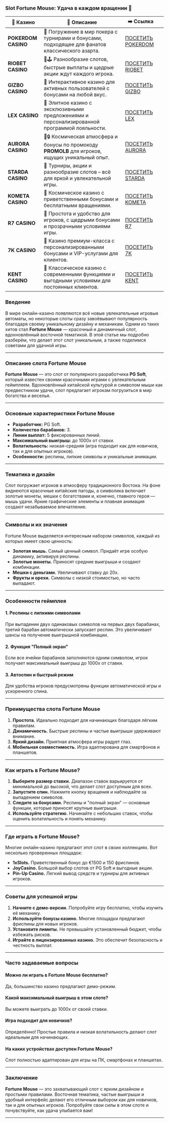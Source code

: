 ### Slot Fortune Mouse: Удача в каждом вращении 🎰

| 🎰 Казино           | 📜 Описание                                                                                       | ➡️ Ссылка                                                                                          |   |
| ------------------- | ------------------------------------------------------------------------------------------------- | -------------------------------------------------------------------------------------------------- | - |
| **POKERDOM CASINO** | 🎲 Погружение в мир покера с турнирами и бонусами, подходящее для фанатов классического азарта.   | [ПОСЕТИТЬ POKERDOM](https://brandplay.link/FwVc4f)                                                 |   |
| **RIOBET CASINO**   | 🌟🕹️ Разнообразие слотов, быстрые выплаты и щедрые акции ждут каждого игрока.                    | [ПОСЕТИТЬ RIOBET](https://brandplay.link/TnjsxFvH)                                                 |   |
| **GIZBO CASINO**    | 🚀 Интерактивное казино для активных пользователей с бонусами на любой вкус.                      | [ПОСЕТИТЬ GIZBO](https://brandplay.link/rvzLrVLp)                                                  |   |
| **LEX CASINO**      | 🎰 Элитное казино с эксклюзивными предложениями и персонализированной программой лояльности.      | [ПОСЕТИТЬ LEX](https://brandplay.link/VMqNXPFs)                                                    |   |
| **AURORA CASINO**   | 🌌🔒 Космическая атмосфера и бонусы по промокоду **PROMOLB** для игроков, ищущих уникальный опыт. | [ПОСЕТИТЬ AURORA](https://10trafic-stat2.com/click/668546556bcc6313411604bc/6766/13031/subaccount) |   |
| **STARDA CASINO**   | 🌠 Турниры, акции и разнообразие слотов – всё для яркой и увлекательной игры.                     | [ПОСЕТИТЬ STARDA](https://brandplay.link/HDcDrxLk)                                                 |   |
| **KOMETA CASINO**   | 💫 Космическое казино с приветственными бонусами и бесплатными вращениями.                        | [ПОСЕТИТЬ KOMETA](https://brandplay.link/jHzFFYGv)                                                 |   |
| **R7 CASINO**       | 🎯 Простота и удобство для игроков, с щедрыми бонусами и прозрачными условиями игры.              | [ПОСЕТИТЬ R7](https://brandplay.link/dByFXP7h)                                                     |   |
| **7K CASINO**       | 💎 Казино премиум-класса с персонализированными бонусами и VIP-услугами для клиентов.             | [ПОСЕТИТЬ 7K](https://brandplay.link/dd46bNgD)                                                     |   |
| **KENT CASINO**     | 🎲 Классическое казино с современными функциями и выгодными условиями для постоянных клиентов.    | [ПОСЕТИТЬ KENT](https://brandplay.link/XRH1g6Vb)                                                   |   |

### Введение

В мире онлайн-казино появляются всё новые увлекательные игровые автоматы, но некоторые слоты сразу завоёвывают популярность благодаря своему уникальному дизайну и механикам. Одним из таких хитов стал **Fortune Mouse** — красочный и динамичный слот, вдохновлённый восточной тематикой. В этой статье мы подробно разберём, что делает этот слот уникальным, а также поделимся советами для удачной игры.

***

### Описание слота Fortune Mouse

**Fortune Mouse** — это слот от популярного разработчика **PG Soft**, который известен своими красочными играми с увлекательным геймплеем. Вдохновлённый китайской культурой и символом мыши как предвестником удачи, слот предлагает игрокам погрузиться в мир богатства и веселья.

***

### Основные характеристики Fortune Mouse

* **Разработчик:** PG Soft.
* **Количество барабанов:** 3.
* **Линии выплат:** 5 фиксированных линий.
* **Максимальный выигрыш:** до 1000х от ставки.
* **Волатильность:** низкая-средняя (игра подходит как для новичков, так и для опытных игроков).
* **Особенности:** респины, липкие символы и уникальные анимации.

***

### Тематика и дизайн

Слот погружает игроков в атмосферу традиционного Востока. На фоне виднеются красочные китайские пагоды, а символика включает золотые монеты, мешки с богатствами и, конечно, главного героя — мышь удачи. Яркие графические элементы и плавная анимация создают незабываемое впечатление.

***

### Символы и их значения

Fortune Mouse выделяется интересным набором символов, каждый из которых имеет свою ценность:

* **Золотая мышь.** Самый ценный символ. Придаёт игре особую динамику, активируя респины.
* **Золотые монеты.** Приносят средние выигрыши и создают комбинации.
* **Мешки с деньгами.** Увеличивают ставку до 20х.
* **Фрукты и орехи.** Символы с низкой стоимостью, но часто выпадают.

***

### Особенности геймплея

#### 1. **Респины с липкими символами**

При выпадении двух одинаковых символов на первых двух барабанах, третий барабан автоматически запускает респин. Это увеличивает шансы на получение выигрышной комбинации.

#### 2. **Функция "Полный экран"**

Если все ячейки барабанов заполняются одним символом, игрок получает максимальный выигрыш до 1000х от ставки.

#### 3. **Автоспин и быстрый режим**

Для удобства игроков предусмотрены функции автоматической игры и ускоренного спина.

***

### Преимущества слота Fortune Mouse

1. **Простота.** Идеально подходит для начинающих благодаря лёгким правилам.
2. **Динамичность.** Быстрые респины и частые выигрыши удерживают внимание.
3. **Яркий дизайн.** Приятная атмосфера игры радует глаз.
4. **Мобильная совместимость.** Игра адаптирована для смартфонов и планшетов.

***

### Как играть в Fortune Mouse?

1. **Выберите размер ставки.** Диапазон ставок варьируется от минимальной до высокой, что делает слот доступным для всех.
2. **Запустите спин.** Нажмите кнопку вращения и наблюдайте за выпадением символов.
3. **Следите за бонусами.** Респины и "полный экран" — основные функции, которые приносят крупные выигрыши.
4. **Используйте стратегию.** Начинайте с небольших ставок, чтобы оценить волатильность и понять механику.

***

### Где играть в Fortune Mouse?

Многие онлайн-казино предлагают этот слот в своих коллекциях. Вот несколько проверенных площадок:

* **1xSlots.** Приветственный бонус до €1500 и 150 фриспинов.
* **JoyCasino.** Большой выбор слотов от PG Soft и выгодные акции.
* **Pin-Up Casino.** Легкий вывод средств и турниры для активных игроков.

***

### Советы для успешной игры

1. **Начните с демо-версии.** Попробуйте игру бесплатно, чтобы изучить её механику.
2. **Используйте бонусы казино.** Многие площадки предлагают фриспины для новых игроков.
3. **Установите лимиты.** Не превышайте установленный бюджет, чтобы избежать рисков.
4. **Играйте в лицензированных казино.** Это обеспечит безопасность и честность выплат.

***

### Часто задаваемые вопросы

#### Можно ли играть в Fortune Mouse бесплатно?

Да, большинство казино предлагают демо-режим.

#### Какой максимальный выигрыш в этом слоте?

Вы можете выиграть до 1000х от своей ставки.

#### Игра подходит для новичков?

Определённо! Простые правила и низкая волатильность делают слот идеальным для начинающих.

#### На каких устройствах доступен Fortune Mouse?

Слот полностью адаптирован для игры на ПК, смартфонах и планшетах.

***

### Заключение

**Fortune Mouse** — это захватывающий слот с ярким дизайном и простыми правилами. Восточная тематика, частые выигрыши и удобный интерфейс делают его отличным выбором как для новичков, так и для опытных игроков. Попробуйте свои силы в этом слоте и почувствуйте, как удача улыбается вам!

***
